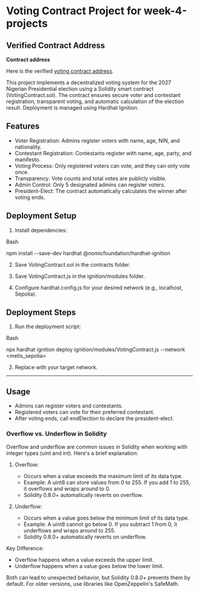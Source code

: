 # Voting Contract Project for week-4-projects

## Verified Contract Address

**Contract address**

Here is the verified [voting contract address](https://sepolia-explorer.metisdevops.link/address/0x1c5B583D8e025D2c38EF494ac74accC82F63fE79).


This project implements a decentralized voting system for the 2027 Nigerian Presidential election using a Solidity smart contract (VotingContract.sol). The contract ensures secure voter and contestant registration, transparent voting, and automatic calculation of the election result. Deployment is managed using Hardhat Ignition.


## Features

- Voter Registration: Admins register voters with name, age, NIN, and nationality.
- Contestant Registration: Contestants register with name, age, party, and manifesto.
- Voting Process: Only registered voters can vote, and they can only vote once.
- Transparency: Vote counts and total votes are publicly visible.
- Admin Control: Only 5 designated admins can register voters.
- President-Elect: The contract automatically calculates the winner after voting ends.


## Deployment Setup

1. Install dependencies:
  
Bash

   npm install --save-dev hardhat @nomicfoundation/hardhat-ignition
   
2. Save VotingContract.sol in the contracts folder.

3. Save VotingContract.js in the ignition/modules folder.

4. Configure hardhat.config.js for your desired network (e.g., localhost, Sepolia).



## Deployment Steps

1. Run the deployment script:
  
Bash

   npx hardhat ignition deploy ignition/modules/VotingContract.js --network <metis_sepolia>
   
2. Replace <metis-sepolia> with your target network.
---

## Usage

- Admins can register voters and contestants.
- Registered voters can vote for their preferred contestant.
- After voting ends, call endElection to declare the president-elect.


### Overflow vs. Underflow in Solidity

Overflow and underflow are common issues in Solidity when working with integer types (uint and int). Here's a brief explanation:

1. Overflow:  
   - Occurs when a value exceeds the maximum limit of its data type.  
   - Example: A uint8 can store values from 0 to 255. If you add 1 to 255, it overflows and wraps around to 0.  
   - Solidity 0.8.0+ automatically reverts on overflow.

2. Underflow:  
   - Occurs when a value goes below the minimum limit of its data type.  
   - Example: A uint8 cannot go below 0. If you subtract 1 from 0, it underflows and wraps around to 255.  
   - Solidity 0.8.0+ automatically reverts on underflow.

Key Difference:  
- Overflow happens when a value exceeds the upper limit.  
- Underflow happens when a value goes below the lower limit.  

Both can lead to unexpected behavior, but Solidity 0.8.0+ prevents them by default. For older versions, use libraries like OpenZeppelin's SafeMath.